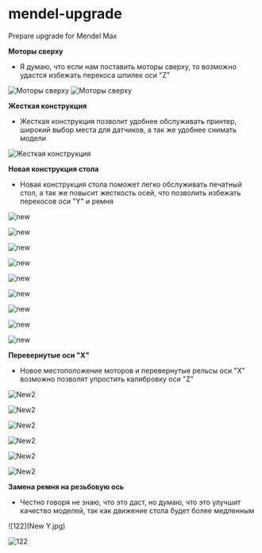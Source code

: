 mendel-upgrade
==============

Prepare upgrade for Mendel Max

**Моторы сверху**

- Я думаю, что если нам поставить моторы сверху, то возможно удастся избежать перекоса шпилек оси "Z"

![Моторы сверху](mendelmax-2-0-kit-beta-3.jpeg)
![Моторы сверху](02-New-Raised-Z-Vertex_display_large_preview_featured.jpg )

**Жесткая конструкция**

- Жесткая конструкция позволит удобнее обслуживать принтер, широкий выбор места для датчиков, а так же удобнее снимать модели

![Жесткая конструкция](photo.jpg)

**Новая конструкция стола**
- Новая конструкция стола поможет легко обслуживать печатный стол, а так же повысит жесткость осей, что позволить избежать перекосов оси "Y" и ремня

![new](IMG_1686_display_large_preview_featured.jpg)

![new](IMG_1690_display_large_preview_featured.jpg)	

![new](IMG_1691_display_large_preview_featured.jpg)	

![new](IMG_1700_display_large_preview_featured.jpg)	

![new](IMG_1701_display_large_preview_featured.jpg)	

![new](IMG_1713_display_large_preview_featured.jpg)	

![new](IMG_1715_display_large_preview_featured.jpg)	

![new](IMG_1717_display_large_preview_featured.jpg)	

![new](IMG_1727_display_large_preview_featured.jpg)

**Перевернутые оси "X"**

- Новое местоположение моторов и перевернутые рельсы оси "Х" возможно позволят упростить калибровку оси "Z"

![New2](Water_Jet_plate_007_preview_featured.jpg)

![New2](Water_Jet_plate_005_preview_featured.jpg)	

![New2](Water_Jet_plate_002_preview_featured.jpg)

![New2](OBX_006_preview_featured.jpg)	

![New2](OBX_004_preview_featured.jpg)

![New2](OBX_001_preview_featured.jpg)


**Замена ремня на резьбовую ось**

- Честно говоря не знаю, что это даст, но думаю, что это улучшит качество моделей, так как движение стола будет более медленным

![122](New Y.jpg) 

![122](New_Y.jpg)
